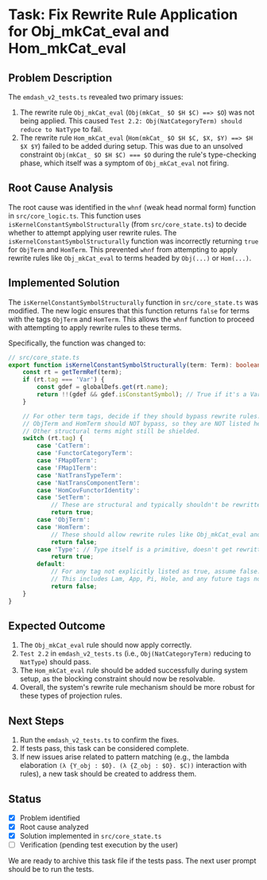 # Task: Fix Rewrite Rule Application for Obj_mkCat_eval and Hom_mkCat_eval

## Problem Description

The `emdash_v2_tests.ts` revealed two primary issues:
1.  The rewrite rule `Obj_mkCat_eval` (`Obj(mkCat_ $O $H $C) ==> $O`) was not being applied. This caused `Test 2.2: Obj(NatCategoryTerm) should reduce to NatType` to fail.
2.  The rewrite rule `Hom_mkCat_eval` (`Hom(mkCat_ $O $H $C, $X, $Y) ==> $H $X $Y`) failed to be added during setup. This was due to an unsolved constraint `Obj(mkCat_ $O $H $C) === $O` during the rule's type-checking phase, which itself was a symptom of `Obj_mkCat_eval` not firing.

## Root Cause Analysis

The root cause was identified in the `whnf` (weak head normal form) function in `src/core_logic.ts`. This function uses `isKernelConstantSymbolStructurally` (from `src/core_state.ts`) to decide whether to attempt applying user rewrite rules.
The `isKernelConstantSymbolStructurally` function was incorrectly returning `true` for `ObjTerm` and `HomTerm`. This prevented `whnf` from attempting to apply rewrite rules like `Obj_mkCat_eval` to terms headed by `Obj(...)` or `Hom(...)`.

## Implemented Solution

The `isKernelConstantSymbolStructurally` function in `src/core_state.ts` was modified. The new logic ensures that this function returns `false` for terms with the tags `ObjTerm` and `HomTerm`. This allows the `whnf` function to proceed with attempting to apply rewrite rules to these terms.

Specifically, the function was changed to:

```typescript
// src/core_state.ts
export function isKernelConstantSymbolStructurally(term: Term): boolean {
    const rt = getTermRef(term);
    if (rt.tag === 'Var') {
        const gdef = globalDefs.get(rt.name);
        return !!(gdef && gdef.isConstantSymbol); // True if it's a Var defined as a constant
    }

    // For other term tags, decide if they should bypass rewrite rules.
    // ObjTerm and HomTerm should NOT bypass, so they are NOT listed here.
    // Other structural terms might still be shielded.
    switch (rt.tag) {
        case 'CatTerm':
        case 'FunctorCategoryTerm':
        case 'FMap0Term':
        case 'FMap1Term':
        case 'NatTransTypeTerm':
        case 'NatTransComponentTerm':
        case 'HomCovFunctorIdentity':
        case 'SetTerm':
            // These are structural and typically shouldn't be rewritten *as a whole* by general rules.
            return true;
        case 'ObjTerm':
        case 'HomTerm':
            // These should allow rewrite rules like Obj_mkCat_eval and Hom_mkCat_eval.
            return false;
        case 'Type': // Type itself is a primitive, doesn't get rewritten.
            return true;
        default:
            // For any tag not explicitly listed as true, assume false.
            // This includes Lam, App, Pi, Hole, and any future tags not covered.
            return false;
    }
}
```

## Expected Outcome

1.  The `Obj_mkCat_eval` rule should now apply correctly.
2.  `Test 2.2` in `emdash_v2_tests.ts` (i.e., `Obj(NatCategoryTerm)` reducing to `NatType`) should pass.
3.  The `Hom_mkCat_eval` rule should be added successfully during system setup, as the blocking constraint should now be resolvable.
4.  Overall, the system's rewrite rule mechanism should be more robust for these types of projection rules.

## Next Steps

1.  Run the `emdash_v2_tests.ts` to confirm the fixes.
2.  If tests pass, this task can be considered complete.
3.  If new issues arise related to pattern matching (e.g., the lambda elaboration `(λ {Y_obj : $O}. (λ {Z_obj : $O}. $C))` interaction with rules), a new task should be created to address them.

## Status

-   [x] Problem identified
-   [x] Root cause analyzed
-   [x] Solution implemented in `src/core_state.ts`
-   [ ] Verification (pending test execution by the user)

We are ready to archive this task file if the tests pass. The next user prompt should be to run the tests. 